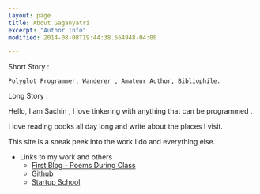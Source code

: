 ```yaml
---
layout: page
title: About Gaganyatri
excerpt: "Author Info"
modified: 2014-08-08T19:44:38.564948-04:00

---
```

Short Story :

    Polyglot Programmer, Wanderer , Amateur Author, Bibliophile. 

Long Story :

Hello,  I am Sachin , I love tinkering with anything that can be programmed .

I love reading books all day long and write about the places I visit.

This site is a sneak peek into the work I do and everything else.

* Links to my work and others
  * [First Blog - Poems During Class](https://poemsduringclass.blogspot.com/)
  * [Github](https://github.com/sachinsshetty)
  * [Startup School](https://www.startupschool.org/companies/cN8LeMr9L)



<!--
  * [LinkedIn](https://linkedin.com/in/sachinlabs)
  * [Travel Photos](https://instagram.com/alemaari.in)

About ME !!
* Life long dream to travel in space as an Gaganyatri(Astronaut)
* Bootstrapping a space company to fund ticket and become mission Specialist 
* To Moon, Mars and Beyond. 
* Expect less/no time to any activity unrelated to goal. Long-term absence expected
* Visits art galleries and museum than bars and pubs
* Will prepare a nice meal, visit local places on foot rather than fine dining and clubbing
* Shops at Primark, Decathlon, Tedi, Netto and Non branded items than boutique shopping
* Loves Ink pen, journal and Sticky-notes to prepare and work, not a full digital nomad, but uses the top tools for one's craft
* Lives frugally without indulgence in luxury, No plans to buy Gold, Land to leave behind
* Prefers backpacking, economy flight, youth hostels and trains to First class travel and resorts
* Idols
  * Business - Tim Cook, Sheryl Sandberg, Edison
  * Tech - Linus Torvalds, Larry Page and Sergey Brin, Elon Musk, George Hotz and Aaron Schwartz
  * Leader - Modi, Shri Ram, Krishnadevaraya, Raja Raja Chola
  * Sports - Tendulkar, Federer, Ronaldo
-->
